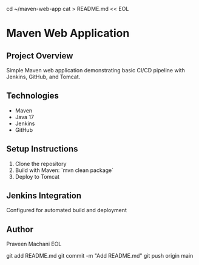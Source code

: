 cd ~/maven-web-app
cat > README.md << EOL
# Maven Web Application

## Project Overview
Simple Maven web application demonstrating basic CI/CD pipeline with Jenkins, GitHub, and Tomcat.

## Technologies
- Maven
- Java 17
- Jenkins
- GitHub

## Setup Instructions
1. Clone the repository
2. Build with Maven: \`mvn clean package\`
3. Deploy to Tomcat

## Jenkins Integration
Configured for automated build and deployment

## Author
Praveen Machani
EOL

git add README.md
git commit -m "Add README.md"
git push origin main

